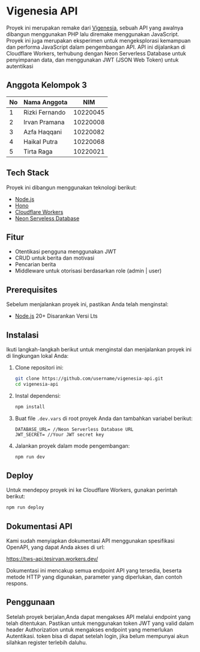 # Vigenesia API

Proyek ini merupakan remake dari [Vigenesia](https://github.com/indrakoto/vigenesia), sebuah API yang awalnya dibangun menggunakan PHP lalu diremake menggunakan JavaScript. Proyek ini juga merupakan eksperimen untuk mengeksplorasi kemampuan dan performa JavaScript dalam pengembangan API. API ini dijalankan di Cloudflare Workers, terhubung dengan Neon Serverless Database untuk penyimpanan data, dan menggunakan JWT (JSON Web Token) untuk autentikasi

## Anggota Kelompok 3

| No  | Nama Anggota   | NIM      |
| --- | -------------- | -------- |
| 1   | Rizki Fernando | 10220045 |
| 2   | Irvan Pramana  | 10220008 |
| 3   | Azfa Haqqani   | 10220082 |
| 4   | Haikal Putra   | 10220068 |
| 5   | Tirta Raga     | 10220021 |

## Tech Stack

Proyek ini dibangun menggunakan teknologi berikut:

- [Node.js](https://nodejs.org/)
- [Hono](https://hono.dev/)
- [Cloudflare Workers](https://workers.cloudflare.com/)
- [Neon Serveless Database](https://neon.tech/)

## Fitur

- Otentikasi pengguna menggunakan JWT
- CRUD untuk berita dan motivasi
- Pencarian berita
- Middleware untuk otorisasi berdasarkan role (admin | user)

## Prerequisites

Sebelum menjalankan proyek ini, pastikan Anda telah menginstal:

- [Node.js](https://nodejs.org/) 20+ Disarankan Versi Lts

## Instalasi

Ikuti langkah-langkah berikut untuk menginstal dan menjalankan proyek ini di lingkungan lokal Anda:

1. Clone repositori ini:

   ```bash
   git clone https://github.com/username/vigenesia-api.git
   cd vigenesia-api
   ```

2. Instal dependensi:

   ```bash
   npm install
   ```

3. Buat file `.dev.vars` di root proyek Anda dan tambahkan variabel berikut:

   ```env
   DATABASE_URL= //Neon Serverless Database URL
   JWT_SECRET= //Your JWT secret key
   ```

4. Jalankan proyek dalam mode pengembangan:
   ```bash
   npm run dev
   ```

## Deploy

Untuk mendepoy proyek ini ke Cloudflare Workers, gunakan perintah berikut:

```bash
npm run deploy
```

## Dokumentasi API

Kami sudah menyiapkan dokumentasi API menggunakan spesifikasi OpenAPI, yang dapat Anda akses di url:

https://tws-api.tesirvan.workers.dev/

Dokumentasi ini mencakup semua endpoint API yang tersedia, beserta metode HTTP yang digunakan, parameter yang diperlukan, dan contoh respons.

## Penggunaan

Setelah proyek berjalan,Anda dapat mengakses API melalui endpoint yang telah ditentukan. Pastikan untuk menggunakan token JWT yang valid dalam header Authorization untuk mengakses endpoint yang memerlukan Autentikasi.
token bisa di dapat setelah login, jika belum mempunyai akun silahkan register terlebih daluhu.
